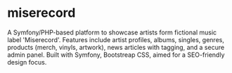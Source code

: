 # miserecord
A Symfony/PHP-based platform to showcase artists form fictional music label 'Miserecord'. Features include artist profiles, albums, singles, genres, products (merch, vinyls, artwork), news articles with tagging, and a secure admin panel. Built with Symfony, Bootstreap CSS, aimed for a SEO-friendly design focus.
